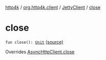 [http4k](../../index.md) / [org.http4k.client](../index.md) / [JettyClient](index.md) / [close](./close.md)

# close

`fun close(): `[`Unit`](https://kotlinlang.org/api/latest/jvm/stdlib/kotlin/-unit/index.html) [(source)](https://github.com/http4k/http4k/blob/master/http4k-client-jetty/src/main/kotlin/org/http4k/client/JettyClient.kt#L34)

Overrides [AsyncHttpClient.close](../-async-http-client/close.md)

